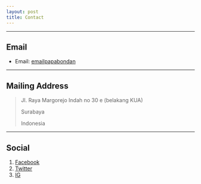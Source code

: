 ```yaml
---
layout: post
title: Contact
---
```


---
## Email

* Email: [emailpapabondan](mailto:murdani.bondan.bm@gmail.com)

---

## Mailing Address

> Jl. Raya Margorejo Indah no 30 e (belakang KUA)
>
> Surabaya
>
> Indonesia
> 

---

## Social

1. [Facebook](#)
2. [Twitter](#)
3. [IG](#)
